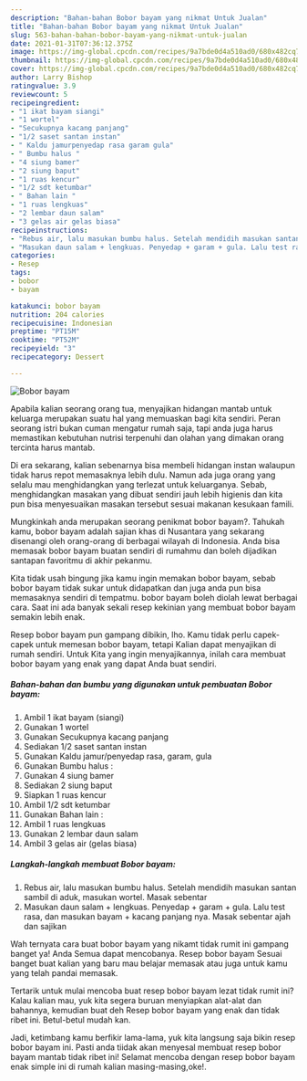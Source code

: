 ```yaml
---
description: "Bahan-bahan Bobor bayam yang nikmat Untuk Jualan"
title: "Bahan-bahan Bobor bayam yang nikmat Untuk Jualan"
slug: 563-bahan-bahan-bobor-bayam-yang-nikmat-untuk-jualan
date: 2021-01-31T07:36:12.375Z
image: https://img-global.cpcdn.com/recipes/9a7bde0d4a510ad0/680x482cq70/bobor-bayam-foto-resep-utama.jpg
thumbnail: https://img-global.cpcdn.com/recipes/9a7bde0d4a510ad0/680x482cq70/bobor-bayam-foto-resep-utama.jpg
cover: https://img-global.cpcdn.com/recipes/9a7bde0d4a510ad0/680x482cq70/bobor-bayam-foto-resep-utama.jpg
author: Larry Bishop
ratingvalue: 3.9
reviewcount: 5
recipeingredient:
- "1 ikat bayam siangi"
- "1 wortel"
- "Secukupnya kacang panjang"
- "1/2 saset santan instan"
- " Kaldu jamurpenyedap rasa garam gula"
- " Bumbu halus "
- "4 siung bamer"
- "2 siung baput"
- "1 ruas kencur"
- "1/2 sdt ketumbar"
- " Bahan lain "
- "1 ruas lengkuas"
- "2 lembar daun salam"
- "3 gelas air gelas biasa"
recipeinstructions:
- "Rebus air, lalu masukan bumbu halus. Setelah mendidih masukan santan sambil di aduk, masukan wortel. Masak sebentar"
- "Masukan daun salam + lengkuas. Penyedap + garam + gula. Lalu test rasa, dan masukan bayam + kacang panjang nya. Masak sebentar ajah dan sajikan"
categories:
- Resep
tags:
- bobor
- bayam

katakunci: bobor bayam 
nutrition: 204 calories
recipecuisine: Indonesian
preptime: "PT15M"
cooktime: "PT52M"
recipeyield: "3"
recipecategory: Dessert

---
```



![Bobor bayam](https://img-global.cpcdn.com/recipes/9a7bde0d4a510ad0/680x482cq70/bobor-bayam-foto-resep-utama.jpg)

Apabila kalian seorang orang tua, menyajikan hidangan mantab untuk keluarga merupakan suatu hal yang memuaskan bagi kita sendiri. Peran seorang istri bukan cuman mengatur rumah saja, tapi anda juga harus memastikan kebutuhan nutrisi terpenuhi dan olahan yang dimakan orang tercinta harus mantab.

Di era  sekarang, kalian sebenarnya bisa membeli hidangan instan walaupun tidak harus repot memasaknya lebih dulu. Namun ada juga orang yang selalu mau menghidangkan yang terlezat untuk keluarganya. Sebab, menghidangkan masakan yang dibuat sendiri jauh lebih higienis dan kita pun bisa menyesuaikan masakan tersebut sesuai makanan kesukaan famili. 



Mungkinkah anda merupakan seorang penikmat bobor bayam?. Tahukah kamu, bobor bayam adalah sajian khas di Nusantara yang sekarang disenangi oleh orang-orang di berbagai wilayah di Indonesia. Anda bisa memasak bobor bayam buatan sendiri di rumahmu dan boleh dijadikan santapan favoritmu di akhir pekanmu.

Kita tidak usah bingung jika kamu ingin memakan bobor bayam, sebab bobor bayam tidak sukar untuk didapatkan dan juga anda pun bisa memasaknya sendiri di tempatmu. bobor bayam boleh diolah lewat berbagai cara. Saat ini ada banyak sekali resep kekinian yang membuat bobor bayam semakin lebih enak.

Resep bobor bayam pun gampang dibikin, lho. Kamu tidak perlu capek-capek untuk memesan bobor bayam, tetapi Kalian dapat menyajikan di rumah sendiri. Untuk Kita yang ingin menyajikannya, inilah cara membuat bobor bayam yang enak yang dapat Anda buat sendiri.

<!--inarticleads1-->

##### Bahan-bahan dan bumbu yang digunakan untuk pembuatan Bobor bayam:

1. Ambil 1 ikat bayam (siangi)
1. Gunakan 1 wortel
1. Gunakan Secukupnya kacang panjang
1. Sediakan 1/2 saset santan instan
1. Gunakan  Kaldu jamur/penyedap rasa, garam, gula
1. Gunakan  Bumbu halus :
1. Gunakan 4 siung bamer
1. Sediakan 2 siung baput
1. Siapkan 1 ruas kencur
1. Ambil 1/2 sdt ketumbar
1. Gunakan  Bahan lain :
1. Ambil 1 ruas lengkuas
1. Gunakan 2 lembar daun salam
1. Ambil 3 gelas air (gelas biasa)




<!--inarticleads2-->

##### Langkah-langkah membuat Bobor bayam:

1. Rebus air, lalu masukan bumbu halus. Setelah mendidih masukan santan sambil di aduk, masukan wortel. Masak sebentar
1. Masukan daun salam + lengkuas. Penyedap + garam + gula. Lalu test rasa, dan masukan bayam + kacang panjang nya. Masak sebentar ajah dan sajikan




Wah ternyata cara buat bobor bayam yang nikamt tidak rumit ini gampang banget ya! Anda Semua dapat mencobanya. Resep bobor bayam Sesuai banget buat kalian yang baru mau belajar memasak atau juga untuk kamu yang telah pandai memasak.

Tertarik untuk mulai mencoba buat resep bobor bayam lezat tidak rumit ini? Kalau kalian mau, yuk kita segera buruan menyiapkan alat-alat dan bahannya, kemudian buat deh Resep bobor bayam yang enak dan tidak ribet ini. Betul-betul mudah kan. 

Jadi, ketimbang kamu berfikir lama-lama, yuk kita langsung saja bikin resep bobor bayam ini. Pasti anda tiidak akan menyesal membuat resep bobor bayam mantab tidak ribet ini! Selamat mencoba dengan resep bobor bayam enak simple ini di rumah kalian masing-masing,oke!.

